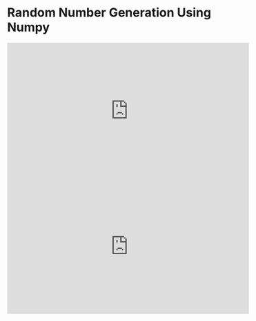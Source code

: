 # Random Number Generation Using Numpy

<iframe width="560" height="315" src="https://www.youtube.com/embed/Q5bvbBoeSbU" title="YouTube video player" frameborder="0" allow="accelerometer; autoplay; clipboard-write; encrypted-media; gyroscope; picture-in-picture" allowfullscreen></iframe>

<iframe width="560" height="315" src="https://www.youtube.com/embed/74Jt2gK9ETs" title="YouTube video player" frameborder="0" allow="accelerometer; autoplay; clipboard-write; encrypted-media; gyroscope; picture-in-picture" allowfullscreen></iframe>